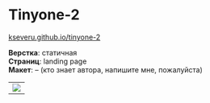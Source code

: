 # Tinyone-2 #

[kseveru.github.io/tinyone-2](https://kseveru.github.io/tinyone-2/ "Открыть проект")

**Верстка**: статичная  
**Страниц**: landing page  
**Макет**: &ndash;  (кто знает автора, напишите мне, пожалуйста)

<table>
  <tr>
    <td>
      <a href="https://kseveru.github.io/img/preview-tinyone-2.png" title="Открыть макет">
        <img src="https://kseveru.github.io/img/preview-tinyone-2-small.png">
      </a>
    </td>
  </tr>
</table>
